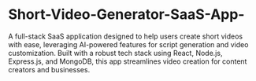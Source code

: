 # Short-Video-Generator-SaaS-App-
A full-stack SaaS application designed to help users create short videos with ease, leveraging AI-powered features for script generation and video customization. Built with a robust tech stack using React, Node.js, Express.js, and MongoDB, this app streamlines video creation for content creators and businesses.
